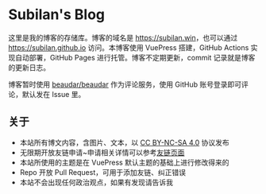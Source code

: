 # Subilan's Blog

这里是我的博客的存储库。博客的域名是 <https://subilan.win>，也可以通过 <https://subilan.github.io> 访问。本博客使用 VuePress 搭建，GitHub Actions 实现自动部署，GitHub Pages 进行托管。博客不定期更新，commit 记录就是博客的更新日志。

博客暂时使用 [beaudar/beaudar](https://github.com/beaudar/beaudar) 作为评论服务，使用 GitHub 账号登录即可评论，默认发在 Issue 里。

## 关于

- 本站所有博文内容，含图片、文本，以 [CC BY-NC-SA 4.0](https://creativecommons.org/licenses/by-nc-sa/4.0/deed.zh) 协议发布
- 无限期开放友链申请~申请相关详情可以参考[友链页面](https://subilan.win/Friends.html)
- 本站所使用的主题是在 VuePress 默认主题的基础上进行修改得来的
- Repo 开放 Pull Request，可用于添加友链、纠正错误
- 本站不会出现任何政治观点，如果有发现请告诉我
